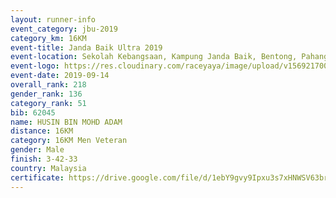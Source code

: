 ```yaml
---
layout: runner-info 
event_category: jbu-2019 
category_km: 16KM 
event-title: Janda Baik Ultra 2019
event-location: Sekolah Kebangsaan, Kampung Janda Baik, Bentong, Pahang, Malaysia 
event-logo: https://res.cloudinary.com/raceyaya/image/upload/v1569217009/logo/janda-baik_vch1pc.jpg 
event-date: 2019-09-14 
overall_rank: 218
gender_rank: 136
category_rank: 51
bib: 62045
name: HUSIN BIN MOHD ADAM
distance: 16KM
category: 16KM Men Veteran
gender: Male
finish: 3-42-33
country: Malaysia
certificate: https://drive.google.com/file/d/1ebY9gvy9Ipxu3s7xHNWSV63brwgcJBgy/view?usp=sharing
---
```


